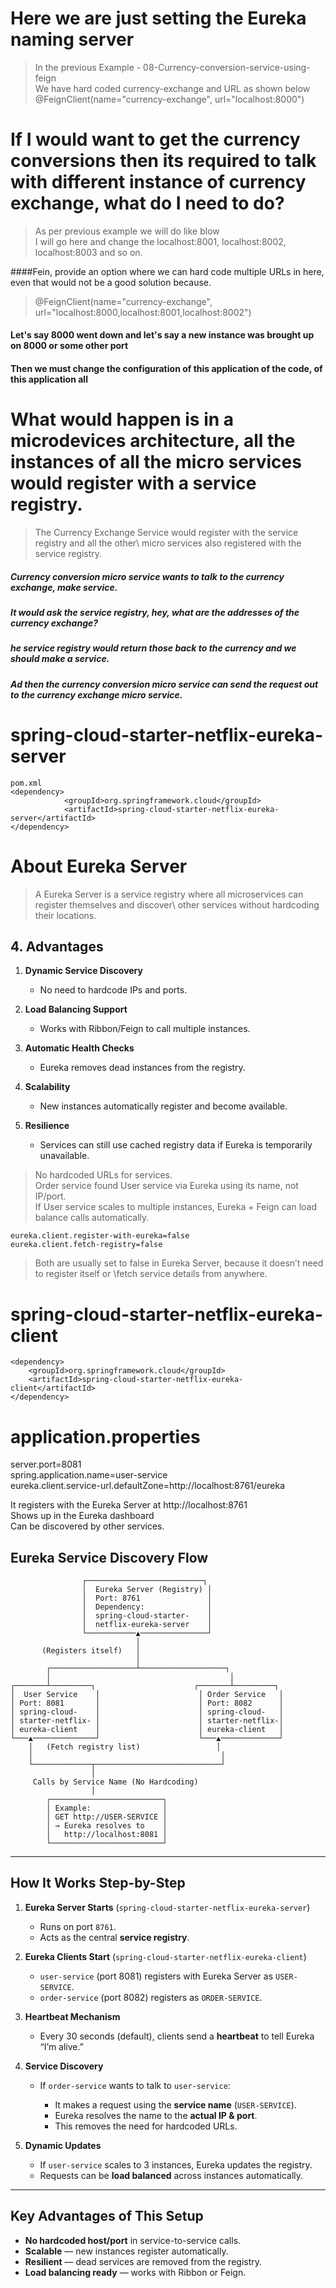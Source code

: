 # Here we are just setting the Eureka naming server
> In the previous Example - 08-Currency-conversion-service-using-feign\
	We have hard coded currency-exchange and URL as shown below
	@FeignClient(name="currency-exchange", url="localhost:8000")
	

# If I would want to get the currency conversions then its required to talk with different instance of currency exchange, what do I need to do?

>	As per previous example we will do like blow\
	I will go here and change the localhost:8001, localhost:8002, localhost:8003 and so on.

####Fein, provide an option where we can hard code multiple URLs in here, even that would not be a good solution because.
>   @FeignClient(name="currency-exchange", url="localhost:8000,localhost:8001,localhost:8002")

#### Let's say 8000 went down and let's say a new instance was brought up on 8000 or some other port
#### Then we must change the configuration of this application of the code, of this application all

# What would happen is in a microdevices architecture, all the instances of all the micro services would register with a service registry.

> The Currency Exchange Service would register with the service registry and all the other\ 
	micro services also registered with the service registry.

##### Currency conversion micro service wants to talk to the currency exchange, make service.
##### It would ask the service registry, hey, what are the addresses of the currency exchange?
##### he service registry would return those back to the currency and we should make a service.
##### Ad then the currency conversion micro service can send the request out to the currency exchange micro service.

# spring-cloud-starter-netflix-eureka-server
```
pom.xml
<dependency>
			<groupId>org.springframework.cloud</groupId>
			<artifactId>spring-cloud-starter-netflix-eureka-server</artifactId>
</dependency>
```

# About Eureka Server
> A Eureka Server is a service registry where all microservices can register themselves and discover\ 
	other services without 	hardcoding their locations.

## **4. Advantages**

1. **Dynamic Service Discovery**

   * No need to hardcode IPs and ports.
2. **Load Balancing Support**

   * Works with Ribbon/Feign to call multiple instances.
3. **Automatic Health Checks**

   * Eureka removes dead instances from the registry.
4. **Scalability**

   * New instances automatically register and become available.
5. **Resilience**

   * Services can still use cached registry data if Eureka is temporarily unavailable.


>No hardcoded URLs for services.\
>Order service found User service via Eureka using its name, not IP/port.\
>If User service scales to multiple instances, Eureka + Feign can load balance calls automatically.


```
eureka.client.register-with-eureka=false
eureka.client.fetch-registry=false
```

>Both are usually set to false in Eureka Server, because it doesn’t need to register itself or \fetch service details from anywhere.

# spring-cloud-starter-netflix-eureka-client

```
<dependency>
    <groupId>org.springframework.cloud</groupId>
    <artifactId>spring-cloud-starter-netflix-eureka-client</artifactId>
</dependency>
```

# application.properties
>
server.port=8081\
spring.application.name=user-service\
eureka.client.service-url.defaultZone=http://localhost:8761/eureka

>
It registers with the Eureka Server at http://localhost:8761\
Shows up in the Eureka dashboard\
Can be discovered by other services.

## **Eureka Service Discovery Flow**

```
                ┌──────────────────────────┐
                │  Eureka Server (Registry) │
                │  Port: 8761               │
                │  Dependency:              │
                │  spring-cloud-starter-    │
                │  netflix-eureka-server    │
                └───────────▲───────────────┘
                            │
       (Registers itself)   │
                            │
        ┌───────────────────┴───────────────────┐
        │                                        │
┌───────┴─────────┐                      ┌───────┴─────────┐
│  User Service    │                      │ Order Service   │
│ Port: 8081       │                      │ Port: 8082      │
│ spring-cloud-    │                      │ spring-cloud-   │
│ starter-netflix- │                      │ starter-netflix-│
│ eureka-client    │                      │ eureka-client   │
└───▲──────────────┘                      └───▲─────────────┘
    │   (Fetch registry list)                 │
    │                                          │
    └─────────────┬────────────────────────────┘
                  │
     Calls by Service Name (No Hardcoding)
                  │
        ┌─────────────────────────┐
        │ Example:                │
        │ GET http://USER-SERVICE │
        │ → Eureka resolves to    │
        │   http://localhost:8081 │
        └─────────────────────────┘
```

---

## **How It Works Step-by-Step**

1. **Eureka Server Starts** (`spring-cloud-starter-netflix-eureka-server`)

   * Runs on port `8761`.
   * Acts as the central **service registry**.

2. **Eureka Clients Start** (`spring-cloud-starter-netflix-eureka-client`)

   * `user-service` (port 8081) registers with Eureka Server as `USER-SERVICE`.
   * `order-service` (port 8082) registers as `ORDER-SERVICE`.

3. **Heartbeat Mechanism**

   * Every 30 seconds (default), clients send a **heartbeat** to tell Eureka “I’m alive.”

4. **Service Discovery**

   * If `order-service` wants to talk to `user-service`:

     * It makes a request using the **service name** (`USER-SERVICE`).
     * Eureka resolves the name to the **actual IP & port**.
     * This removes the need for hardcoded URLs.

5. **Dynamic Updates**

   * If `user-service` scales to 3 instances, Eureka updates the registry.
   * Requests can be **load balanced** across instances automatically.

---

## **Key Advantages of This Setup**

* **No hardcoded host/port** in service-to-service calls.
* **Scalable** — new instances register automatically.
* **Resilient** — dead services are removed from the registry.
* **Load balancing ready** — works with Ribbon or Feign.

